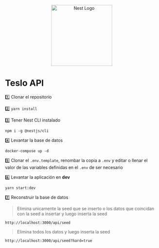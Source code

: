<p align="center">
  <a href="http://nestjs.com/" target="blank"><img src="https://nestjs.com/img/logo-small.svg" width="200" alt="Nest Logo" /></a>
</p>

# Teslo API

:one: Clonar el repositorio

:two: `yarn install`

:three: Tener Nest CLI instalado

```
npm i -g @nestjs/cli
```

:four: Levantar la base de datos

```
docker-compose up -d
```

:five: Clonar el `.env.template`, renombar la copia a `.env` y editar o llenar el valor de las variables definidas en el `.env` de ser necesario

:six: Levantar la aplicación en **dev**

```
yarn start:dev
```

:seven: Reconstruir la base de datos

> Elimina unicamente la seed que se inserto o los datos que coincidan con la seed a insertar y luego inserta la seed

```
http://localhost:3000/api/seed
```

> Elimina todos los datos y luego inserta la seed

```
http://localhost:3000/api/seed?hard=true
```
